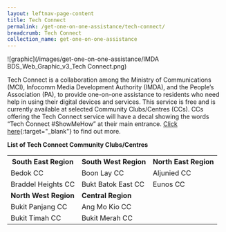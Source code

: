 ```yaml
---
layout: leftnav-page-content
title: Tech Connect
permalink: /get-one-on-one-assistance/tech-connect/
breadcrumb: Tech Connect
collection_name: get-one-on-one-assistance
---
```


![graphic](/images/get-one-on-one-assistance/IMDA BDS_Web_Graphic_v3_Tech Connect.png)

Tech Connect is a collaboration among the Ministry of Communications (MCI), Infocomm Media Development Authority (IMDA), and the People’s Association (PA), to provide one-on-one assistance to residents who need help in using their digital devices and services. This service is free and is currently available at selected Community Clubs/Centres (CCs). CCs offering the Tech Connect service will have a decal showing the words “Tech Connect #ShowMeHow” at their main entrance. [Click here](https://www.pa.gov.sg/engage/connect-with-government/tech-connect-brochures){:target="_blank"} to find out more.

**List of Tech Connect Community Clubs/Centres**<br>

<table>
  <th><b>South East Region</b></th>
  <th><b>South West Region</b></th>
  <th><b>North East Region</b></th>
<tr>
  <td>Bedok CC</td>
  <td>Boon Lay CC</td>
  <td>Aljunied CC</td>
</tr>
<tr>
  <td>Braddel Heights CC</td>
  <td>Bukt Batok East CC</td>
  <td>Eunos CC</td>
</tr>
<tr>
  <td><b>North West Region</b></td>
  <td><b>Central Region</b></td>
</tr>
<tr>
  <td>Bukit Panjang CC</td>
  <td>Ang Mo Kio CC</td>
</tr>
<tr>
  <td>Bukit Timah CC</td>
  <td>Bukit Merah CC</td>
</tr>
</table>
